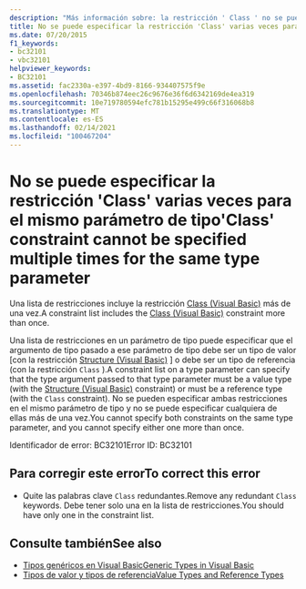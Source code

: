 ```yaml
---
description: "Más información sobre: la restricción ' Class ' no se puede especificar varias veces para el mismo parámetro de tipo"
title: No se puede especificar la restricción 'Class' varias veces para el mismo parámetro de tipo
ms.date: 07/20/2015
f1_keywords:
- bc32101
- vbc32101
helpviewer_keywords:
- BC32101
ms.assetid: fac2330a-e397-4bd9-8166-934407575f9e
ms.openlocfilehash: 70346b874eec26c9676e36f6d6342169de4ea319
ms.sourcegitcommit: 10e719780594efc781b15295e499c66f316068b8
ms.translationtype: MT
ms.contentlocale: es-ES
ms.lasthandoff: 02/14/2021
ms.locfileid: "100467204"
---
```

# <a name="class-constraint-cannot-be-specified-multiple-times-for-the-same-type-parameter"></a><span data-ttu-id="3e1cc-103">No se puede especificar la restricción 'Class' varias veces para el mismo parámetro de tipo</span><span class="sxs-lookup"><span data-stu-id="3e1cc-103">'Class' constraint cannot be specified multiple times for the same type parameter</span></span>

<span data-ttu-id="3e1cc-104">Una lista de restricciones incluye la restricción [Class (Visual Basic)](../language-reference/statements/class-statement.md) más de una vez.</span><span class="sxs-lookup"><span data-stu-id="3e1cc-104">A constraint list includes the [Class (Visual Basic)](../language-reference/statements/class-statement.md) constraint more than once.</span></span>  
  
 <span data-ttu-id="3e1cc-105">Una lista de restricciones en un parámetro de tipo puede especificar que el argumento de tipo pasado a ese parámetro de tipo debe ser un tipo de valor [con la restricción [Structure (Visual Basic)](../language-reference/statements/structure-statement.md) ] o debe ser un tipo de referencia (con la restricción `Class` ).</span><span class="sxs-lookup"><span data-stu-id="3e1cc-105">A constraint list on a type parameter can specify that the type argument passed to that type parameter must be a value type (with the [Structure (Visual Basic)](../language-reference/statements/structure-statement.md) constraint) or must be a reference type (with the `Class` constraint).</span></span> <span data-ttu-id="3e1cc-106">No se pueden especificar ambas restricciones en el mismo parámetro de tipo y no se puede especificar cualquiera de ellas más de una vez.</span><span class="sxs-lookup"><span data-stu-id="3e1cc-106">You cannot specify both constraints on the same type parameter, and you cannot specify either one more than once.</span></span>  
  
 <span data-ttu-id="3e1cc-107">Identificador de error: BC32101</span><span class="sxs-lookup"><span data-stu-id="3e1cc-107">Error ID: BC32101</span></span>  
  
## <a name="to-correct-this-error"></a><span data-ttu-id="3e1cc-108">Para corregir este error</span><span class="sxs-lookup"><span data-stu-id="3e1cc-108">To correct this error</span></span>  
  
- <span data-ttu-id="3e1cc-109">Quite las palabras clave `Class` redundantes.</span><span class="sxs-lookup"><span data-stu-id="3e1cc-109">Remove any redundant `Class` keywords.</span></span> <span data-ttu-id="3e1cc-110">Debe tener solo una en la lista de restricciones.</span><span class="sxs-lookup"><span data-stu-id="3e1cc-110">You should have only one in the constraint list.</span></span>  
  
## <a name="see-also"></a><span data-ttu-id="3e1cc-111">Consulte también</span><span class="sxs-lookup"><span data-stu-id="3e1cc-111">See also</span></span>

- [<span data-ttu-id="3e1cc-112">Tipos genéricos en Visual Basic</span><span class="sxs-lookup"><span data-stu-id="3e1cc-112">Generic Types in Visual Basic</span></span>](../programming-guide/language-features/data-types/generic-types.md)
- [<span data-ttu-id="3e1cc-113">Tipos de valor y tipos de referencia</span><span class="sxs-lookup"><span data-stu-id="3e1cc-113">Value Types and Reference Types</span></span>](../programming-guide/language-features/data-types/value-types-and-reference-types.md)
